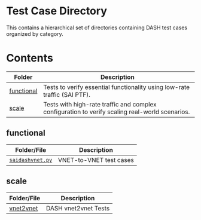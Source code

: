 # Test Case Directory
This contains a hierarchical set of directories containing DASH test cases organized by category.

# Contents

| Folder | Description |
| --- | --- |
| [functional](./functional/) | Tests to verify essential functionality using low-rate traffic (SAI PTF).
| [scale](./scale/) | Tests with high-rate traffic and complex configuration to verify scaling real-world scenarios.

## functional

| Folder/File | Description |
| --- | --- |
| [`saidashvnet.py`](./functional/saidashvnet.py) | VNET-to-VNET test cases


## scale

| Folder/File | Description |
| --- | --- |
| [vnet2vnet](scale/vnet2vnet/README.md) | DASH vnet2vnet Tests
